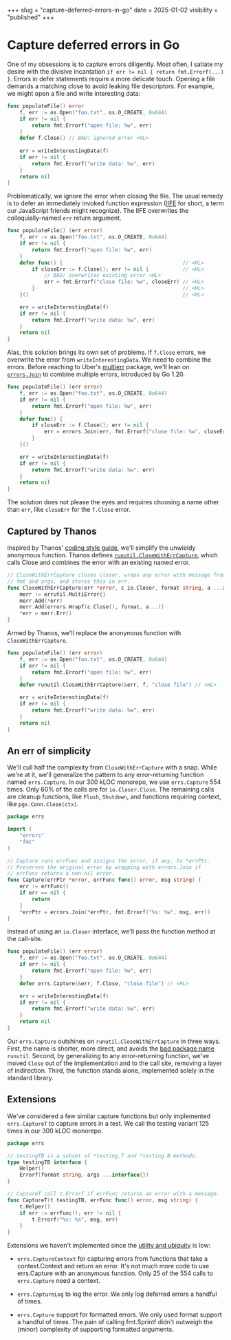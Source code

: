 +++
slug = "capture-deferred-errors-in-go"
date = 2025-01-02
visibility = "published"
+++

# Capture deferred errors in Go

One of my obsessions is to capture errors diligently. Most often, I satiate my
desire with the divisive incantation `if err != nil { return fmt.Errorf(...) }`.
Errors in defer statements require a more delicate touch. Opening a file demands
a matching close to avoid leaking file descriptors. For example, we might open a
file and write interesting data:

```go {description="motivating example"}
func populateFile() error
	f, err := os.Open("foo.txt", os.O_CREATE, 0o644)
	if err != nil {
		return fmt.Errorf("open file: %w", err)
	}
	defer f.Close() // BAD: ignored error <HL>
	
	err = writeInterestingData(f)
	if err != nil {
		return fmt.Errorf("write data: %w", err)
	}
	return nil
}
```

Problematically, we ignore the error when closing the file. The usual remedy is
to defer an immediately invoked function expression ([IIFE] for short, a term our
JavaScript friends might recognize). The IIFE overwrites the colloquially-named
`err` return argument.

[IIFE]: https://developer.mozilla.org/en-US/docs/Glossary/IIFE

```go {description="overwriting the error in defer"}
func populateFile() (err error)
	f, err := os.Open("foo.txt", os.O_CREATE, 0o644)
	if err != nil {
		return fmt.Errorf("open file: %w", err)
	}
	defer func() {                                       // <HL>
		if closeErr := f.Close(); err != nil {           // <HL>
			// BAD: overwrites existing error <HL>
			err = fmt.Errorf("close file: %w", closeErr) // <HL>
		}                                                // <HL>
	}()                                                  // <HL>

	err = writeInterestingData(f)
	if err != nil {
		return fmt.Errorf("write data: %w", err)
	}
	return nil
}
```

Alas, this solution brings its own set of problems. If `f.Close` errors, we
overwrite the error from `writeInterestingData`. We need to combine the errors.
Before reaching to Uber's [multierr] package, we'll lean on [`errors.Join`] to
combine multiple errors, introduced by Go 1.20.

[`errors.Join`]: https://pkg.go.dev/errors#Join

```go {description="correct and verbose"}
func populateFile() (err error)
	f, err := os.Open("foo.txt", os.O_CREATE, 0o644)
	if err != nil {
		return fmt.Errorf("open file: %w", err)
	}
	defer func() {                                                         // <HL>
		if closeErr := f.Close(); err != nil {                             // <HL>
			err = errors.Join(err, fmt.Errorf("close file: %w", closeErr)) // <HL>
		}                                                                  // <HL>
	}()                                                                    // <HL>

	err = writeInterestingData(f)
	if err != nil {
		return fmt.Errorf("write data: %w", err)
	}
	return nil
}
```

The solution does not please the eyes and requires choosing a name other than
`err`, like `closeErr` for the `f.Close` error.

[multierr]: https://github.com/uber-go/multierr

## Captured by Thanos

Inspired by Thanos' [coding style guide], we'll simplify the unwieldy anonymous
function. Thanos defines [`runutil.CloseWithErrCapture`], which calls Close and combines
the error with an existing named error.

[coding style guide]: https://thanos.io/tip/contributing/coding-style-guide.md/#defers-dont-forget-to-check-returned-errors
[`runutil.CloseWithErrCapture`]: https://github.com/thanos-io/thanos/blob/ca40906c83d94cfcbe4bcc181a286663aeb268d5/pkg/runutil/runutil.go#L156

```go {name="runutil.go" description="helper functions from thanos"}
// CloseWithErrCapture closes closer, wraps any error with message from
// fmt and args, and stores this in err.
func CloseWithErrCapture(err *error, c io.Closer, format string, a ...any) {
	merr := errutil.MultiError{}
	merr.Add(*err)
	merr.Add(errors.Wrapf(c.Close(), format, a...))
	*err = merr.Err()
}
```

Armed by Thanos, we'll replace the anonymous function with `CloseWithErrCapture`.

```go {description="correct and less verbose"}
func populateFile() (err error)
	f, err := os.Open("foo.txt", os.O_CREATE, 0o644)
	if err != nil {
		return fmt.Errorf("open file: %w", err)
	}
	defer runutil.CloseWithErrCapture(&err, f, "close file") // <HL>

	err = writeInterestingData(f)
	if err != nil {
		return fmt.Errorf("write data: %w", err)
	}
	return nil
}
```

## An err of simplicity

We'll cull half the complexity from `CloseWithErrCapture` with a snap. While
we're at it, we'll generalize the pattern to any error-returning function named
`errs.Capture`. In our 300 kLOC monorepo, we use `errs.Capture` 554 times. Only
60% of the calls are for `io.Closer.Close`. The remaining calls are cleanup
functions, like `Flush`, `Shutdown`, and functions requiring context, like
`pgx.Conn.Close(ctx)`.

```go {description="errs.Capture revealed"}
package errs

import (
	"errors"
	"fmt"
)

// Capture runs errFunc and assigns the error, if any, to *errPtr.
// Preserves the original error by wrapping with errors.Join if
// errFunc returns a non-nil error.
func Capture(errPtr *error, errFunc func() error, msg string) {
	err := errFunc()
	if err == nil {
		return
	}
	*errPtr = errors.Join(*errPtr, fmt.Errorf("%s: %w", msg, err))
}
```

Instead of using an `io.Closer` interface, we'll pass the function method at the
call-site.

```go {description="corrected motivating example"}
func populateFile() (err error)
	f, err := os.Open("foo.txt", os.O_CREATE, 0o644)
	if err != nil {
		return fmt.Errorf("open file: %w", err)
	}
	defer errs.Capture(&err, f.Close, "close file") // <HL>

	err = writeInterestingData(f)
	if err != nil {
		return fmt.Errorf("write data: %w", err)
	}
	return nil
}
```

Our `errs.Capture` outshines on `runutil.CloseWithErrCapture` in three ways.
First, the name is shorter, more direct, and avoids the [bad package name]
`runutil`. Second, by generalizing to any error-returning function, we've moved
`Close` out of the implementation and to the call site, removing a layer of
indirection. Third, the function stands alone, implemented solely in the
standard library.

[bad package name]: https://go.dev/blog/package-names#bad-package-names

## Extensions

We've considered a few similar capture functions but only implemented
`errs.CaptureT` to capture errors in a test. We call the testing variant 125
times in our 300 kLOC monorepo.

```go {description="capture errors in tests"}
package errs

// testingTB is a subset of *testing.T and *testing.B methods.
type testingTB interface {
	Helper()
	Errorf(format string, args ...interface{})
}

// CaptureT call t.Errorf if errFunc returns an error with a message.
func CaptureT(t testingTB, errFunc func() error, msg string) {
	t.Helper()
	if err := errFunc(); err != nil {
		t.Errorf("%s: %s", msg, err)
	}
}
```

Extensions we haven't implemented since the [utility and ubiquity] is low:

[utility and ubiquity]: https://github.com/google/guava/wiki/PhilosophyExplained#when-in-doubt

- `errs.CaptureContext` for capturing errors from functions that take a
  context.Context and return an error. It's not much more code to use errs.Capture
  with an anonymous function. Only 25 of the 554 calls to `errs.Capture` need
  a context.

- `errs.CaptureLog` to log the error. We only log deferred errors a handful of
  times.

- `errs.Capture` support for formatted errors. We only used format support a
  handful of times. The pain of calling fmt.Sprintf didn't outweigh the (minor)
  complexity of supporting formatted arguments.
